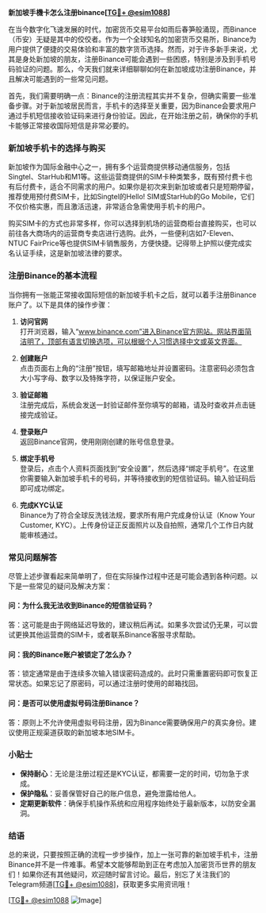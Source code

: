 **新加坡手機卡怎么注册binance[[TG💪+ @esim1088](https://t.me/s/esim1088)]**

在当今数字化飞速发展的时代，加密货币交易平台如雨后春笋般涌现，而Binance（币安）无疑是其中的佼佼者。作为一个全球知名的加密货币交易所，Binance为用户提供了便捷的交易体验和丰富的数字货币选择。然而，对于许多新手来说，尤其是身处新加坡的朋友，注册Binance可能会遇到一些困惑，特别是涉及到手机号码验证的问题。那么，今天我们就来详细聊聊如何在新加坡成功注册Binance，并且解决可能遇到的一些常见问题。

首先，我们需要明确一点：Binance的注册流程其实并不复杂，但确实需要一些准备步骤。对于新加坡居民而言，手机卡的选择至关重要，因为Binance会要求用户通过手机短信接收验证码来进行身份验证。因此，在开始注册之前，确保你的手机卡能够正常接收国际短信是非常必要的。

### **新加坡手机卡的选择与购买**

新加坡作为国际金融中心之一，拥有多个运营商提供移动通信服务，包括Singtel、StarHub和M1等。这些运营商提供的SIM卡种类繁多，既有预付费卡也有后付费卡，适合不同需求的用户。如果你是初次来到新加坡或者只是短期停留，推荐使用预付费SIM卡，比如Singtel的Hello! SIM或StarHub的Go Mobile，它们不仅价格实惠，而且激活迅速，非常适合急需使用手机卡的用户。

购买SIM卡的方式也非常多样，你可以选择到机场的运营商柜台直接购买，也可以前往各大商场内的运营商专卖店进行选购。此外，一些便利店如7-Eleven、NTUC FairPrice等也提供SIM卡销售服务，方便快捷。记得带上护照以便完成实名认证手续，这是新加坡法律的要求。

### **注册Binance的基本流程**

当你拥有一张能正常接收国际短信的新加坡手机卡之后，就可以着手注册Binance账户了。以下是具体的操作步骤：

1. **访问官网**  
   打开浏览器，输入“www.binance.com”进入Binance官方网站。网站界面简洁明了，顶部有语言切换选项，可以根据个人习惯选择中文或英文界面。

2. **创建账户**  
   点击页面右上角的“注册”按钮，填写邮箱地址并设置密码。注意密码必须包含大小写字母、数字以及特殊字符，以保证账户安全。

3. **验证邮箱**  
   注册完成后，系统会发送一封验证邮件至你填写的邮箱，请及时查收并点击链接完成验证。

4. **登录账户**  
   返回Binance官网，使用刚刚创建的账号信息登录。

5. **绑定手机号**  
   登录后，点击个人资料页面找到“安全设置”，然后选择“绑定手机号”。在这里你需要输入新加坡手机卡的号码，并等待接收到的短信验证码。输入验证码后即可成功绑定。

6. **完成KYC认证**  
   Binance为了符合全球反洗钱法规，要求所有用户完成身份认证（Know Your Customer, KYC）。上传身份证正反面照片以及自拍照，通常几个工作日内就能审核通过。

### **常见问题解答**

尽管上述步骤看起来简单明了，但在实际操作过程中还是可能会遇到各种问题。以下是一些常见的疑问及解决方案：

#### **问：为什么我无法收到Binance的短信验证码？**
答：这可能是由于网络延迟导致的，建议稍后再试。如果多次尝试仍无果，可以尝试更换其他运营商的SIM卡，或者联系Binance客服寻求帮助。

#### **问：我的Binance账户被锁定了怎么办？**
答：锁定通常是由于连续多次输入错误密码造成的。此时只需重置密码即可恢复正常状态。如果忘记了原密码，可以通过注册时使用的邮箱找回。

#### **问：是否可以使用虚拟号码注册Binance？**
答：原则上不允许使用虚拟号码注册，因为Binance需要确保用户的真实身份。建议使用正规渠道获取的新加坡本地SIM卡。

### **小贴士**

- **保持耐心**：无论是注册过程还是KYC认证，都需要一定的时间，切勿急于求成。
- **保护隐私**：妥善保管好自己的账户信息，避免泄露给他人。
- **定期更新软件**：确保手机操作系统和应用程序始终处于最新版本，以防安全漏洞。

### **结语**

总的来说，只要按照正确的流程一步步操作，加上一张可靠的新加坡手机卡，注册Binance并不是一件难事。希望本文能够帮助到正在考虑加入加密货币世界的朋友们！如果你还有其他疑问，欢迎随时留言讨论。最后，别忘了关注我们的Telegram频道[[TG💪+ @esim1088](https://t.me/s/esim1088)]，获取更多实用资讯哦！

[[TG💪+ @esim1088](https://t.me/s/esim1088) ![Image](https://i.postimg.cc/4NQfJmqS/Snipaste-2025-05-13-00-14-12.png)]